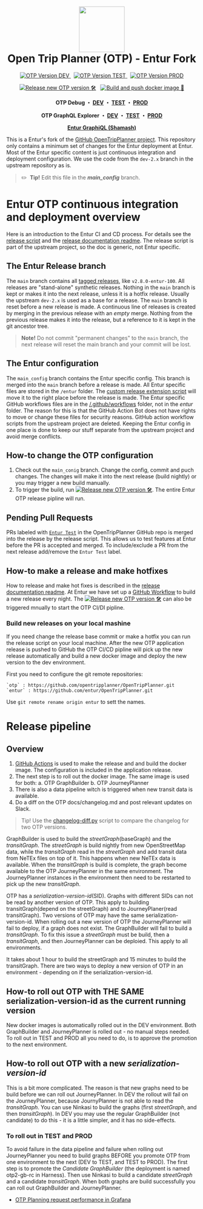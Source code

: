 <h1 align="center">
  <img src="/doc/user/images/otp-logo.svg" width="120" /><br>
  Open Trip Planner (OTP) - Entur Fork
</h1>
<p align="center">
  <a href="https://otp2debug.dev.entur.org/">  
    <img src="http://otp2debug.dev.entur.org/otp/version-badge.svg?label=DEV&color=limegreen&l=0" alt="OTP Version DEV">
  </a> &nbsp;
  <a href="https://otp2debug.staging.entur.org/">
    <img src="http://otp2debug.staging.entur.org/otp/version-badge.svg?label=TEST&color=orange&l=0" alt="OTP Version TEST"/>
  </a> &nbsp;
  <a href="https://otp2debug.entur.org/">
    <img src="http://otp2debug.entur.org/otp/version-badge.svg?label=PROD&color=crimson" alt="OTP Version PROD"/>
  </a>
</p>
<p align="center">
  <a href="https://github.com/entur/OpenTripPlanner/actions/workflows/entur-a-otp-release.yml"><img src="https://github.com/entur/OpenTripPlanner/actions/workflows/entur-a-otp-release.yml/badge.svg" alt="Release new OTP version 🛠️"/></a> &nbsp;
  <a href="https://github.com/entur/OpenTripPlanner/actions/workflows/entur-b-docker-build.yml"><img src="https://github.com/entur/OpenTripPlanner/actions/workflows/entur-b-docker-build.yml/badge.svg" alt="Build and push docker image 🎁"/></a>
</p>
<p align="center">
  <b>
    OTP Debug ・ 
    <a href="https://otp2debug.dev.entur.org/">DEV</a> ・
    <a href="https://otp2debug.staging.entur.org/">TEST</a> ・
    <a href="https://otp2debug.entur.org/">PROD</a>
  </b>
</p>
<p align="center">
  <b>
    OTP GraphQL Explorer ・ 
    <a href="https://otp2debug.dev.entur.org/graphiql?flavor=transmodel">DEV</a> ・
    <a href="https://otp2debug.staging.entur.org/graphiql?flavor=transmodel">TEST</a> ・
    <a href="https://otp2debug.entur.org/graphiql?flavor=transmodel">PROD</a>
  </b>
</p>
<p align="center">
  <b><a href="https://api.staging.entur.io/graphql-explorer/journey-planner-v3">Entur GraphiQL (Shamash)</a></b>
</p>

This is a Entur's fork of the [GitHub OpenTripPlanner project](https://github.com/opentripplanner/OpenTripPlanner).
This repository only contains a minimum set of changes for the Entur deployment at Entur. Most
of the Entur specific content is just continuous integration and deployment configuration. We use
the code from the `dev-2.x` branch in the upstream repository as is.

> ✏️ &nbsp;**Tip!**  Edit this file in the **_main_config_** branch.
 

# Entur OTP continuous integration and deployment overview

Here is an introduction to the Entur CI and CD process. For details see the [release script](/script/custom-release.py)
and the [release documentation readme](/script/CUSTOM_RELEASE_README.md). The release script is part
of the upstream project, so the doc is generic, not Entur specific.

## The Entur Release branch

The `main` branch contains all [tagged releases](https://github.com/opentripplanner/OpenTripPlanner/tags), 
like `v2.8.0-entur-100`. All releases are "stand-alone" synthetic releases. Nothing in the `main` 
branch is kept or makes it into the next release, unless it is a hotfix release. Usually the 
upstream `dev-2.x` is used as a base for a release. The `main` branch is reset before a new release
is made. A continuous line of releases is created by merging in the previous release with an 
_empty_ merge. Nothing from the previous release makes it into the release, but a reference to it
is kept in the git ancestor tree. 
 
 > **Note!** Do not commit "permanent changes" to the `main` branch, the next release will reset 
 >           the main branch and your commit will be lost.


## The Entur configuration  
  
The `main_config` branch contains the Entur specific config. This branch is merged into the `main`
branch before a release is made. All Entur specific files are stored in the `/entur` folder. The
[custom release extension script](/script/custom-release-extension) will move it to the right place
before the release is made. The Entur specific GitHub workflows files are in the 
[/.github/workflows](/.github/workflows) folder, not in the _entur_ folder. The reason for this is
that the GitHub Action Bot does not have rights to move or change these files for security reasons.
GitHub action workflow scripts from the upstream project are deleted. Keeping the Entur config in
one place is done to keep our stuff separate from the upstream project and avoid merge conflicts.


## How-to change the OTP configuration
1. Check out the `main_conig` branch. Change the config, commit and puch changes. The changes will 
   make it into the next release (build nightly) or you may trigger a new build manually.
2. To trigger the build, run [![Release new OTP version 🛠️](https://github.com/entur/OpenTripPlanner/actions/workflows/entur-a-otp-release.yml/badge.svg)](https://github.com/entur/OpenTripPlanner/actions/workflows/entur-a-otp-release.yml). 
   The entire Entur OTP release pipline will run.


## Pending Pull Requests

PRs labeled with [`Entur Test`](https://github.com/opentripplanner/OpenTripPlanner/pulls?q=is%3Aopen+is%3Apr+label%3A%22Entur+Test%22)
in the OpenTripPlanner GitHub repo is merged into the release by the release script. This allows us
to test features at Entur before the PR is accepted and merged. To include/exclude a PR from the 
next release add/remove the `Entur Test` label.

## How-to make a release and make hotfixes

How to release and make hot fixes is described in the [release documentation readme](/script/CUSTOM_RELEASE_README.md).
At Entur we have set up a [GitHub Workflow](https://github.com/entur/OpenTripPlanner/actions) to 
build a new release every night. The [![Release new OTP version 🛠️](https://github.com/entur/OpenTripPlanner/actions/workflows/entur-a-otp-release.yml/badge.svg)](https://github.com/entur/OpenTripPlanner/actions/workflows/entur-a-otp-release.yml)
can also be triggered mnually to start the OTP CI/DI pipline. 


### Build new releases on your local mashine

If you need change the release base commit or make a hotfix you can run the release script on your
local machine. After the new OTP application release is pushed to GitHub the OTP CI/CD pipline will
pick up the new release automatically and build a new docker image and deploy the new version to
the dev environment.

First you need to configure the git remote repositories:

    `otp` : https://github.com/opentripplanner/OpenTripPlanner.git
    `entur` : https://github.com/entur/OpenTripPlanner.git

Use `git remote rename origin entur` to sett the names.


# Release pipeline

## Overview

1. [GitHub Actions](https://github.com/entur/OpenTripPlanner/actions) is used to make the release 
   and and build the docker image. The configuration is included in the application release.
2. The next step is to roll out the docker image. The same image is used for both:
   a. OTP GraphBuilder 
   b. OTP JourneyPlanner 
3. There is also a data pipeline witch is triggered when new transit data is available.
4. Do a diff on the OTP docs/changelog.md and post relevant updates on Slack.

> Tip! Use the [changelog-diff.py](script/changelog-diff.py) script to compare the changelog 
>      for two OTP versions.

GraphBuilder is used to build the _streetGraph_(baseGraph) and the _transitGraph_. The 
_streetGraph_ is build nightly from new OpenStreetMap data, while the _transitGraph_ read in the
_streetGraph_ and add transit data from NeTEx files on top of it. This happens when new NeTEx data
is available. When the _transitGraph_ is build is complete, the graph become available to the OTP
JourneyPlanner in the same environment. The JourneyPlanner instances in the environment then need
to be restarted to pick up the new _transitGraph_.

OTP has a _serialization-version-id_(SID). Graphs with different SIDs can not be read by another
version of OTP. This apply to building transitGraph(depend on the streetGraph) and to 
JourneyPlaner(read transitGraph). Two versions of OTP may have the same serialization-version-id.
When rolling out a new version of OTP the JourneyPlanner will fail to deploy, if a graph does not 
exist. The GraphBuilder will fail to build a _transitGraph_. To fix this issue a _streetGraph_ must
be build, then a _transitGraph_, and then JourneyPlanner can be deploied. This apply to all 
environments.

It takes about 1 hour to build the streetGraph and 15 minutes to build the transitGraph. There are
two ways to deploy a new version of OTP in an environment - depending on if the 
serialization-version-id. 

## How-to roll out OTP with THE SAME serialization-version-id as the current running version

New docker images is automatically rolled out in the DEV environment. Both GraphBuilder and 
JourneyPlanner is rolled out - no manual steps needed. To roll out in TEST and PROD all you need
to do, is to approve the promotion to the next environment.

## How-to roll out OTP with a new _serialization-version-id_

This is a bit more complicated. The reason is that new graphs need to be build before we can roll
out JourneyPlanner. In DEV the rollout will fail on the JourneyPlanner, because JournyPlanner is
not able to read the _transitGraph_. You can use Ninkasi to build the graphs (first 
_streetGraph_, and then _transitGraph_). In DEV you may use the regular GraphBuilder (not candidate)
to do this - it is a little simpler, and it has no side-effects.

### To roll out in TEST and PROD

To avoid failure in the data pipeline and failure when rolling out JourneyPlanner you need to build
graphs BEFORE you promote OTP from one environment to the next (DEV to TEST, and TEST to PROD). The
first step is to promote the _Candidate GraphBuilder_ (the deployment is named otp2-gb-rc in
Harness). Then use Ninkasi to build a candidate _streetGraph_ and a candidate _transitGraph_. When
both graphs are build successfully you can roll out GraphBuilder and JourneyPlanner.


- [OTP Planning request performance in Grafana](https://grafana.entur.org/d/X1pi-Jxnz/otp-apis-performance-operations?orgId=1)
